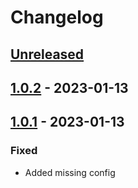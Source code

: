 # Changelog

## [Unreleased](https://github.com/holsterlabs/logreader-bundle/tree/HEAD)

## [1.0.2](https://github.com/holsterlabs/logreader-bundle/compare/1.0.1...1.0.2) - 2023-01-13

## [1.0.1](https://github.com/holsterlabs/logreader-bundle/compare/1.0.0...1.0.1) - 2023-01-13

### Fixed

-   Added missing config
